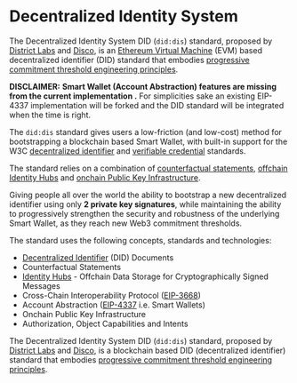 # Decentralized Identity System

The Decentralized Identity System DID (`did:dis`) standard, proposed by [District Labs](http://districtlabs.com/) and [Disco](https://disco.xyz/), is an [Ethereum Virtual Machine](https://ethereum.org/en/developers/docs/evm/) (EVM) based decentralized identifier (DID) standard that embodies [progressive commitment threshold engineering principles](https://github.com/decentralized-identity-system/did-dis).

**DISCLAIMER:** **Smart Wallet (Account Abstraction) features are missing from the current implementation .** For simplicities sake an existing EIP-4337 implementation will be forked and the DID standard will be integrated when the time is right.

The `did:dis` standard gives users a low-friction (and low-cost) method for bootstrapping a blockchain based Smart Wallet, with built-in support for the W3C [decentralized identifier](https://www.w3.org/TR/did-core/) and [verifiable credential](https://www.w3.org/TR/vc-data-model/) standards.

The standard relies on a combination of [counterfactual statements](https://en.wikipedia.org/wiki/Counterfactual_conditional), [offchain Identity Hubs](https://identity.foundation/decentralized-web-node/spec/0.0.1-predraft/) and [onchain Public Key Infrastructure](https://en.wikipedia.org/wiki/Public_key_infrastructure).

Giving people all over the world the ability to bootstrap a new decentralized identifier using only **2 private key signatures**, while maintaining the ability to progressively strengthen the security and robustness of the underlying Smart Wallet, as they reach new Web3 commitment thresholds.

The standard uses the following concepts, standards and technologies:

- [Decentralized Identifier](https://www.w3.org/TR/did-core/#:~:text=Decentralized%20identifiers%20(DIDs)%20are%20a,the%20controller%20of%20the%20DID.) (DID) Documents
- Counterfactual Statements
- [Identity Hubs](https://identity.foundation/decentralized-web-node/spec/0.0.1-predraft) - Offchain Data Storage for Cryptographically Signed Messages
- Cross-Chain Interoperability Protocol ([EIP-3668](https://eips.ethereum.org/EIPS/eip-3668))
- Account Abstraction ([EIP-4337](https://eips.ethereum.org/EIPS/eip-4337) i.e. Smart Wallets)
- Onchain Public Key Infrastructure
- Authorization, Object Capabilities and Intents

The Decentralized Identity System DID (`did:dis`) standard, proposed by [District Labs](http://districtlabs.com/) and [Disco](https://disco.xyz/), is a blockchain based DID (decentralized identifier) standard that embodies [progressive commitment threshold engineering principles](https://hackmd.io/@kames/progressive-commitment-thresholds).
